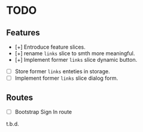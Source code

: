 # TODO

## Features

- [+] Entroduce feature slices.
- [+] rename `links` slice to smth more meaningful.
- [+] Implement former `links` slice dynamic button.
- [ ] Store former `links` enteties in storage.
- [ ] Implement former `links` slice dialog form.

## Routes

- [ ] Bootstrap Sign In route

t.b.d.
